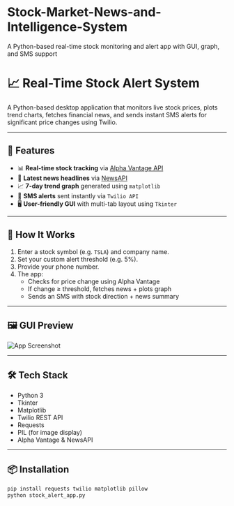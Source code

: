 # Stock-Market-News-and-Intelligence-System
 A Python-based real-time stock monitoring and alert app with GUI, graph, and SMS support
# 📈 Real-Time Stock Alert System

A Python-based desktop application that monitors live stock prices, plots trend charts, fetches financial news, and sends instant SMS alerts for significant price changes using Twilio.

---

## 🔧 Features

- 📊 **Real-time stock tracking** via [Alpha Vantage API](https://www.alphavantage.co/)
- 📰 **Latest news headlines** via [NewsAPI](https://newsapi.org/)
- 📈 **7-day trend graph** generated using `matplotlib`
- 💬 **SMS alerts** sent instantly via `Twilio API`
- 🖥️ **User-friendly GUI** with multi-tab layout using `Tkinter`

---

## 🚀 How It Works

1. Enter a stock symbol (e.g. `TSLA`) and company name.
2. Set your custom alert threshold (e.g. 5%).
3. Provide your phone number.
4. The app:
   - Checks for price change using Alpha Vantage
   - If change ≥ threshold, fetches news + plots graph
   - Sends an SMS with stock direction + news summary

---

## 🖼️ GUI Preview

![App Screenshot](stock_trend_plot.png)

---

## 🛠️ Tech Stack

- Python 3
- Tkinter
- Matplotlib
- Twilio REST API
- Requests
- PIL (for image display)
- Alpha Vantage & NewsAPI

---

## 📦 Installation

```bash
pip install requests twilio matplotlib pillow
python stock_alert_app.py
